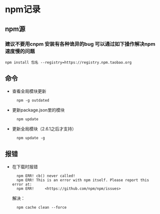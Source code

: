 # npm记录

## npm源

### 建议不要用cnpm  安装有各种诡异的bug 可以通过如下操作解决npm速度慢的问题

	npm install 包名 --registry=https://registry.npm.taobao.org

## 命令

- 查看全局模块更新

		npm -g outdated

- 更新package.json里的模块

		npm update

- 更新全局模块（2.6.1之后才支持）

		npm update -g

## 报错

- 在下载时报错

		npm ERR! cb() never called!
		npm ERR! This is an error with npm itself. Please report this error at:
		npm ERR!     <https://github.com/npm/npm/issues>

	解决：
		
		npm cache clean --force